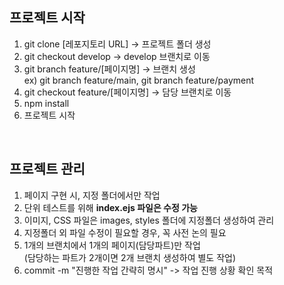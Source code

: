 
## 프로젝트 시작
1. git clone [레포지토리 URL]  -> 프로젝트 폴더 생성
2. git checkout develop  -> develop 브랜치로 이동
3. git branch feature/[페이지명]  -> 브랜치 생성  
ex) git branch feature/main, git branch feature/payment
4. git checkout feature/[페이지명] -> 담당 브랜치로 이동
5. npm install
6. 프로젝트 시작

<br />

## 프로젝트 관리
1. 페이지 구현 시, 지정 폴더에서만 작업
2. 단위 테스트를 위해 **index.ejs 파일은 수정 가능**
3. 이미지, CSS 파일은 images, styles 폴더에 지정폴더 생성하여 관리
4. 지정폴더 외 파일 수정이 필요할 경우, 꼭 사전 논의 필요
5. 1개의 브랜치에서 1개의 페이지(담당파트)만 작업  
(담당하는 파트가 2개이면 2개 브랜치 생성하여 별도 작업)
6. commit -m "진행한 작업 간략히 명시" -> 작업 진행 상황 확인 목적